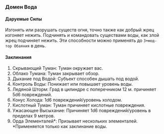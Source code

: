 ### Домен Вода
#### Даруемые Силы
Изгонять или разрушать существ огня, точно также как добрый жрец изгоняет нежить. Подчинять и командовать существами воды, как злой жрец подчиняет нежить. Эти способности можно применять до `3+мод-тор Обаяния` в день.
#### Заклинания
1. Скрывающий Туман: Туман окружает вас.
2. Облако Тумана: Туман закрывает обзор.
3. Дыхание под Водой: Субъект способен дышать под водой.
4. Контроль Воды: Понижает или повышает уровень воды.
5. Ледяной Шторм: Град в цилиндре с поперечником 12 м. причиняет 5d6 повреждений.
6. Конус Холода: 1d6 повреждений/уровень холодом.
7. Кислотный Туман: Туман причиняет кислотные повреждения.
8. Ужасающее Высыхание: Причиняет 1d6 повреждений/уровень в пределах 9 метров.
9. Орда Элементалей\*: Призывает нескольких элементалей.
\*Применяется только как заклинание воды.